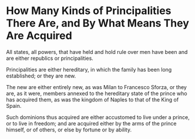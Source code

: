 <!-- ./ch01.md -->
<!-- Last modified: Sat Apr 14, 2018  03:05PM
-->
# How Many Kinds of Principalities There Are, and By What Means They Are Acquired 

All states, all powers, that have held and hold rule over men have been and are
either republics or principalities.

Principalities are either hereditary, in which the family has been long
established; or they are new.

The new are either entirely new, as was Milan to Francesco Sforza, or they are,
as it were, members annexed to the hereditary state of the prince who has
acquired them, as was the kingdom of Naples to that of the King of Spain.

Such dominions thus acquired are either accustomed to live under a prince, or to
live in freedom; and are acquired either by the arms of the prince himself, or
of others, or else by fortune or by ability.
